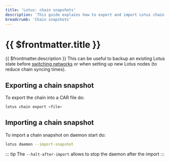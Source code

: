```yaml
---
title: 'Lotus: chain snapshots'
description: 'This guide explains how to export and import Lotus chain snapshots.'
breadcrumb: 'Chain snapshots'
---
```


# {{ $frontmatter.title }}

{{ $frontmatter.description }} This can be useful to backup an existing Lotus state before [switching networks](switch-networks) or when setting up new Lotus nodes (to reduce chain syncing times).

## Exporting a chain snapshot

To export the chain into a CAR file do:

```sh
lotus chain export <file>
```

## Importing a chain snapshot

To import a chain snapshot on daemon start do:

```sh
lotus daemon --import-snapshot
```

::: tip
The `--halt-after-import` allows to stop the daemon after the import
:::
